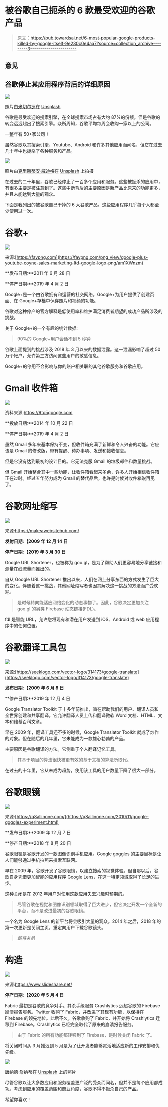 # 被谷歌自己扼杀的 6 款最受欢迎的谷歌产品

> 原文：<https://pub.towardsai.net/6-most-popular-google-products-killed-by-google-itself-9e230c0e4aa7?source=collection_archive---------3----------------------->

## 意见

## 谷歌停止其应用程序背后的详细原因

![](img/29c3d4a8c3ed08eaf3169c49ddf4ba51.png)

照片由[米切尔罗](https://unsplash.com/@mitchel3uo?utm_source=medium&utm_medium=referral)在 [Unsplash](https://unsplash.com?utm_source=medium&utm_medium=referral)

谷歌是最受欢迎的搜索引擎，在全球搜索市场占有大约 87%的份额。但是谷歌的转变远远超出了搜索引擎。众所周知，谷歌平均每周会收购一家以上的公司。

一整年有 50+家公司！

虽然谷歌以其搜索引擎、Youtube、Android 和许多其他应用而闻名，但它在过去几十年中也扼杀了各种服务和产品。

![](img/eeb623c1d6b6b6dbe6dd89afb64bd1d3.png)

照片由[克里斯蒂安·威迪格](https://unsplash.com/@christianw?utm_source=medium&utm_medium=referral)在 [Unsplash](https://unsplash.com?utm_source=medium&utm_medium=referral) 上拍摄

在过去的二十年里，谷歌已经停止了一百多个应用和服务。这些被扼杀的应用中，有很多主要是被注意到了。这些中断背后的主要原因是新产品比原来的功能更多，并且未能达到大量的观众。

下面是我列出的被谷歌自己干掉的 6 大谷歌产品。这些应用程序几乎每个人都至少使用过一次。

# 谷歌+

![](img/5e7dacfa4dc7e6315a502e050a7ef386.png)

来源:[https://favpng.com](https://favpng.com/png_view/google-plus-youtube-coyne-sales-marketing-ltd-google-logo-png/am1XWnzm)

**发布日期:**2011 年 6 月 28 日

**停产日期:**2019 年 4 月 2 日

Google+是一个由谷歌拥有和运营的社交网络。Google+为用户提供了创建页面、在 Google+存档中保存照片和视频的功能。

谷歌对这种停产的官方解释是低使用率和维护满足消费者期望的成功产品所涉及的挑战。

关于 Google+的一个有趣的统计数据:

> 90%的 Google+用户会话不到 5 秒钟

谷歌上面提到的挑战涉及 2018 年 3 月以来的数据泄露。这一泄漏影响了超过 50 万个帐户，允许第三方访问这些用户的敏感信息。

Google+的停用不会影响与你的账户相关联的其他谷歌服务和谷歌应用。

# Gmail 收件箱

![](img/dd80c04f205e4da2e8c61a28661c3a51.png)

资料来源:https://9to5google.com

**投放日期:**2014 年 10 月 22 日

**停产日期:**2019 年 4 月 2 日

虽然 Gmail 多年来基本保持不变，但收件箱充满了新鲜和令人兴奋的功能。它应该是 Gmail 的修改版，带有提醒、待办事项、发送和接收信息。

但是它没有达到最初的设计目的。它无法克服 Gmail 的垃圾邮件和数量挑战。

但 Gmail 开始整合其中一些功能，让收件箱看起来多余，许多人开始相信收件箱正在过时。经过五年努力成为 Gmail 的替代品后，也许是时候对收件箱说再见了。

# 谷歌网址缩写

![](img/4d4aad504e1883ee8acc668a239df0fd.png)

来源:https://makeawebsitehub.com/

**发射日期:【2009 年 12 月 14 日**

**停产日期:【2019 年 3 月 30 日**

Google URL Shortener，也被称为 goo.gl，是为了帮助人们更容易地分享链接和测量在线流量而推出的。

自从 Google URL Shortener 推出以来，人们在网上分享东西的方式发生了巨大的变化。伴随着这一挑战，其他网址缩写者也因其解决这一挑战的方法而广受欢迎。

> 是时候转向能适应网络变化的动态事物了。因此，谷歌决定更加关注 goo.gl 的另类 Firebase 动态链接(FDL)。

fdl 是智能 URL，允许您将现有和潜在用户发送到 iOS、Android 或 web 应用程序中的任何位置。

# 谷歌翻译工具包

![](img/2f0ca3945e12edf9ae9205c5007cd840.png)

来源:[https://seeklogo.com/vector-logo/314173/google-translate](https://seeklogo.com/vector-logo/314173/google-translate)

**发布日期:【2009 年 6 月 8 日**

**停产日期:**2019 年 12 月 4 日

Google Translator Toolkit 于十多年前推出，旨在帮助我们的用户、翻译人员和全世界创建和共享翻译。它允许翻译人员上传和翻译微软 Word 文档、HTML、文本和维基百科文章。

早在 2009 年，翻译工具还不多的时候，Google Translator Toolkit 就成了炒作的对象。但在随后的几年里，它未能成为一款雄心勃勃的产品。

主要原因是谷歌翻译的方法。它侧重于个人翻译记忆工具。

> 其基于项目的算法很快被更有效的基于文档的算法所取代。

在过去的十年里，它从未成为趋势，使用该工具的用户数量下降了很大一部分。

# 谷歌眼镜

![](img/e468ae933f1a22c55bd940ecee0db256.png)

来源:[https://q8allinone.com/](https://q8allinone.com/2010/11/google-goggles-experiment.html)

**发布日期:**2009 年 12 月 7 日

**停产日期:**2018 年 8 月 20 日

谷歌眼镜是谷歌开发的一款图像识别手机应用。Google goggles 的主要目标是让人们能够通过手机拍照来搜索互联网。

早在 2009 年，谷歌开发了谷歌眼镜，以建立搜索的视觉体验。但自那以后，谷歌自身凭借更加智能的应用程序 Google Lens，在这一特定领域取得了长足的进步。

这种关闭是在 2012 年用户对使用这款应用失去兴趣时预期的。

> 尽管谷歌在视觉和图像识别领域取得了巨大进步，但它决定开发一个全新的平台，而不是改进最初的谷歌眼镜。

一个名为 Google Lens 的新平台将会吸引大量的观众。2014 年之后，2018 年的第一次更新是关闭主页，重定向用户下载谷歌镜头。

> *即将关机*

# 构造

![](img/309a0bc10340d1f579182199fa4de15f.png)

来源:https://www.slideshare.net/

**停产日期:【2020 年 5 月 4 日**

Fabric 最初是谷歌的竞争对手。其杀手级服务 Crashlytics 远超谷歌的 Firebase 崩溃报告服务。Twitter 收购了 Fabric，并改进了其现有功能，以保持在 Firebase 的领先地位。此后不久，谷歌收购了 Fabric，并开始将 Crashlytics 迁移到 Firebase。Crashlytics 已经完全取代了原来的崩溃报告服务。

> 由于 Fabric 的所有功能都转移到了 Firebase，是时候关闭 Fabric 了。

将关闭时间从 3 月推迟到 5 月是为了让开发者能够灵活地适应新的工作安排和优先级。

![](img/a07631d7daaa44fdc883ee895270ee05.png)

唐纳德·詹纳蒂在 [Unsplash](https://unsplash.com?utm_source=medium&utm_medium=referral) 上的照片

尽管谷歌以让大多数应用和服务覆盖更广泛的受众而闻名，但并不是每个应用都成功。考虑到应用的覆盖范围和商业角度，谷歌不得不扼杀自己的产品。

希望你喜欢！